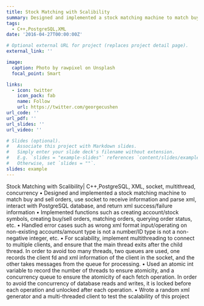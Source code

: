 ```yaml
---
title: Stock Matching with Scalibility
summary: Designed and implemented a stock matching machine to match buy and sell orders, use socket to receive information and parse xml, interact with PostgreSQL database, and return xml success/failure information.
tags:
  - C++,PostgreSQL,XML
date: '2016-04-27T00:00:00Z'

# Optional external URL for project (replaces project detail page).
external_link: ''

image:
  caption: Photo by rawpixel on Unsplash
  focal_point: Smart

links:
  - icon: twitter
    icon_pack: fab
    name: Follow
    url: https://twitter.com/georgecushen
url_code: ''
url_pdf: ''
url_slides: ''
url_video: ''

# Slides (optional).
#   Associate this project with Markdown slides.
#   Simply enter your slide deck's filename without extension.
#   E.g. `slides = "example-slides"` references `content/slides/example-slides.md`.
#   Otherwise, set `slides = ""`.
slides: example
---
```

Stock Matching with Scalibility| C++,PostgreSQL, XML, socket, multithread, concurrency
•	Designed and implemented a stock matching machine to match buy and sell orders, use socket to receive information and parse xml, interact with PostgreSQL database, and return xml success/failure information
•	Implemented functions such as creating account/stock symbols, creating buy/sell orders, matching orders, querying order status, etc.
•	Handled error cases such as wrong xml format input/operating on non-existing accounts/amount type is not a number/ID type is not a non-negative integer, etc.
•	For scalability, implement multithreading to connect to multiple clients, and ensure that the main thread exits after the child thread. In order to avoid too many threads, two queues are used, one records the client fd and xml information of the client in the socket, and the other takes messages from the queue for processing.
•	Used an atomic int variable to record the number of threads to ensure atomicity, and a concurrency queue to ensure the atomicity of each fetch operation. In order to avoid the concurrency of database reads and writes, it is locked before each operation and unlocked after each operation.
•	Wrote a random xml generator and a multi-threaded client to test the scalability of this project






